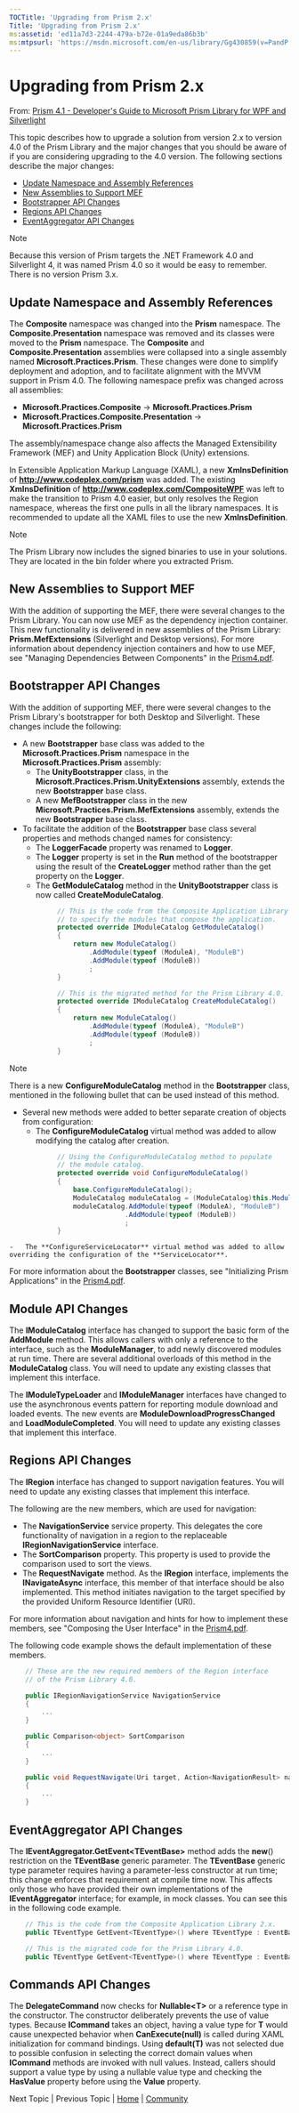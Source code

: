 ```yaml
---
TOCTitle: 'Upgrading from Prism 2.x'
Title: 'Upgrading from Prism 2.x'
ms:assetid: 'ed11a7d3-2244-479a-b72e-01a9eda86b3b'
ms:mtpsurl: 'https://msdn.microsoft.com/en-us/library/Gg430859(v=PandP.40)'
---
```


# Upgrading from Prism 2.x

From: [Prism 4.1 - Developer's Guide to Microsoft Prism Library for WPF and Silverlight](/patterns-practices/guide/index)

This topic describes how to upgrade a solution from version 2.x to version 4.0 of the Prism Library and the major changes that you should be aware of if you are considering upgrading to the 4.0 version. The following sections describe the major changes:

-   [Update Namespace and Assembly References](#_update_namespace_and)
-   [New Assemblies to Support MEF](#_new_assemblies_to)
-   [Bootstrapper API Changes](#_bootstrapper_api_changes)
-   [Regions API Changes](#_regions_api_changes)
-   [EventAggregator API Changes](#_eventaggregator_api_changes)

> [!NOTE]
> Because this version of Prism targets the .NET Framework 4.0 and Silverlight 4, it was named Prism 4.0 so it would be easy to remember. There is no version Prism 3.x.

## Update Namespace and Assembly References

The **Composite** namespace was changed into the **Prism** namespace. The **Composite.Presentation** namespace was removed and its classes were moved to the **Prism** namespace. The **Composite** and **Composite.Presentation** assemblies were collapsed into a single assembly named **Microsoft.Practices.Prism**. These changes were done to simplify deployment and adoption, and to facilitate alignment with the MVVM support in Prism 4.0. The following namespace prefix was changed across all assemblies:

-   **Microsoft.Practices.Composite** -&gt; **Microsoft.Practices.Prism**
-   **Microsoft.Practices.Composite.Presentation** -&gt; **Microsoft.Practices.Prism**

The assembly/namespace change also affects the Managed Extensibility Framework (MEF) and Unity Application Block (Unity) extensions.

In Extensible Application Markup Language (XAML), a new **XmlnsDefinition** of **http://www.codeplex.com/prism** was added. The existing **XmlnsDefinition** of **http://www.codeplex.com/CompositeWPF** was left to make the transition to Prism 4.0 easier, but only resolves the Region namespace, whereas the first one pulls in all the library namespaces. It is recommended to update all the XAML files to use the new **XmlnsDefinition**.

> [!NOTE]
> The Prism Library now includes the signed binaries to use in your solutions. They are located in the bin folder where you extracted Prism.

## New Assemblies to Support MEF

With the addition of supporting the MEF, there were several changes to the Prism Library. You can now use MEF as the dependency injection container. This new functionality is delivered in new assemblies of the Prism Library: **Prism.MefExtensions** (Silverlight and Desktop versions). For more information about dependency injection containers and how to use MEF, see "Managing Dependencies Between Components" in the [Prism4.pdf](http://compositewpf.codeplex.com/releases/view/55580).

## Bootstrapper API Changes

With the addition of supporting MEF, there were several changes to the Prism Library's bootstrapper for both Desktop and Silverlight. These changes include the following:

-   A new **Bootstrapper** base class was added to the **Microsoft.Practices.Prism** namespace in the **Microsoft.Practices.Prism** assembly:
    -   The **UnityBootstrapper** class, in the **Microsoft.Practices.Prism.UnityExtensions** assembly, extends the new **Bootstrapper** base class.
    -   A new **MefBootstrapper** class in the new **Microsoft.Practices.Prism.MefExtensions** assembly, extends the new **Bootstrapper** base class.
-   To facilitate the addition of the **Bootstrapper** base class several properties and methods changed names for consistency:
    -   The **LoggerFacade** property was renamed to **Logger**.
    -   The **Logger** property is set in the **Run** method of the bootstrapper using the result of the **CreateLogger** method rather than the get property on the **Logger**.
    -   The **GetModuleCatalog** method in the **UnityBootstrapper** class is now called **CreateModuleCatalog**.

```C#
            // This is the code from the Composite Application Library 2.x
            // to specify the modules that compose the application.
            protected override IModuleCatalog GetModuleCatalog()
            {
                return new ModuleCatalog()
                    .AddModule(typeof (ModuleA), "ModuleB")
                    .AddModule(typeof (ModuleB))
                    ;
            }

            // This is the migrated method for the Prism Library 4.0.
            protected override IModuleCatalog CreateModuleCatalog()
            {
                return new ModuleCatalog()
                    .AddModule(typeof (ModuleA), "ModuleB")
                    .AddModule(typeof (ModuleB))
                    ;
            }
```

> [!NOTE]
> There is a new **ConfigureModuleCatalog** method in the **Bootstrapper** class, mentioned in the following bullet that can be used instead of this method.

-   Several new methods were added to better separate creation of objects from configuration:
    -   The **ConfigureModuleCatalog** virtual method was added to allow modifying the catalog after creation.

```C#
            // Using the ConfigureModuleCatalog method to populate
            // the module catalog.
            protected override void ConfigureModuleCatalog()
            {
                base.ConfigureModuleCatalog();
                ModuleCatalog moduleCatalog = (ModuleCatalog)this.ModuleCatalog;
                moduleCatalog.AddModule(typeof (ModuleA), "ModuleB")
                             .AddModule(typeof (ModuleB))
                             ;
            }
```

    -   The **ConfigureServiceLocator** virtual method was added to allow overriding the configuration of the **ServiceLocator**.

For more information about the **Bootstrapper** classes, see "Initializing Prism Applications" in the [Prism4.pdf](http://compositewpf.codeplex.com/releases/view/55580).

## Module API Changes

The **IModuleCatalog** interface has changed to support the basic form of the **AddModule** method. This allows callers with only a reference to the interface, such as the **ModuleManager**, to add newly discovered modules at run time. There are several additional overloads of this method in the **ModuleCatalog** class. You will need to update any existing classes that implement this interface.

The **IModuleTypeLoader** and **IModuleManager** interfaces have changed to use the asynchronous events pattern for reporting module download and loaded events. The new events are **ModuleDownloadProgressChanged** and **LoadModuleCompleted**. You will need to update any existing classes that implement this interface.

## Regions API Changes

The **IRegion** interface has changed to support navigation features. You will need to update any existing classes that implement this interface.

The following are the new members, which are used for navigation:

-   The **NavigationService** service property. This delegates the core functionality of navigation in a region to the replaceable **IRegionNavigationService** interface.
-   The **SortComparison** property. This property is used to provide the comparison used to sort the views.
-   The **RequestNavigate** method. As the **IRegion** interface, implements the **INavigateAsync** interface, this member of that interface should be also implemented. This method initiates navigation to the target specified by the provided Uniform Resource Identifier (URI).

For more information about navigation and hints for how to implement these members, see "Composing the User Interface" in the [Prism4.pdf](http://compositewpf.codeplex.com/releases/view/55580).

The following code example shows the default implementation of these members.

```C#
    // These are the new required members of the Region interface
    // of the Prism Library 4.0.

    public IRegionNavigationService NavigationService
    {
        ...
    }

    public Comparison<object> SortComparison
    {
        ...
    }

    public void RequestNavigate(Uri target, Action<NavigationResult> navigationCallback)
    {
        ...
    }
```

## EventAggregator API Changes

The **IEventAggregator.GetEvent&lt;TEventBase&gt;** method adds the **new**() restriction on the **TEventBase** generic parameter. The **TEventBase** generic type parameter requires having a parameter-less constructor at run time; this change enforces that requirement at compile time now. This affects only those who have provided their own implementations of the **IEventAggregator** interface; for example, in mock classes. You can see this in the following code example.

```C#
    // This is the code from the Composite Application Library 2.x.
    public TEventType GetEvent<TEventType>() where TEventType : EventBase

    // This is the migrated code for the Prism Library 4.0.
    public TEventType GetEvent<TEventType>() where TEventType : EventBase, new()
```

## Commands API Changes

The **DelegateCommand** now checks for **Nullable&lt;T&gt;** or a reference type in the constructor. The constructor deliberately prevents the use of value types. Because **ICommand** takes an object, having a value type for **T** would cause unexpected behavior when **CanExecute(null)** is called during XAML initialization for command bindings. Using **default(T)** was not selected due to possible confusion in selecting the correct domain values when **ICommand** methods are invoked with null values. Instead, callers should support a value type by using a nullable value type and checking the **HasValue** property before using the **Value** property.

Next Topic | Previous Topic | [Home](/patterns-practices/guide/developers-guide-to-microsoft-prism) | [Community](https://compositewpf.codeplex.com/)
